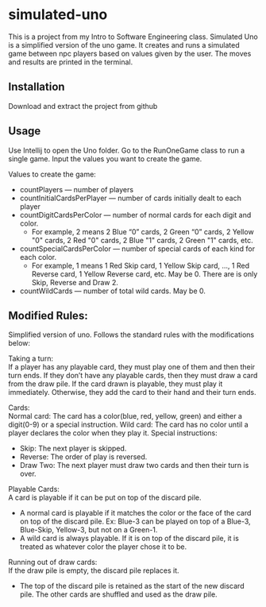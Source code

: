 # simulated-uno

This is a project from my Intro to Software Engineering class.
Simulated Uno is a simplified version of the uno game. It creates and runs a 
simulated game between npc players based on values given by the user. The
moves and results are printed in the terminal.

## Installation

Download and extract the project from github

## Usage

Use Intellij to open the Uno folder. Go to the RunOneGame class to run a single game.
Input the values you want to create the game.

Values to create the game:
* countPlayers — number of players
* countInitialCardsPerPlayer — number of cards initially dealt to each player
* countDigitCardsPerColor — number of normal cards for each digit and color.
  * For example, 2 means 2 Blue “0” cards, 2 Green “0” cards, 2 Yellow "0" cards, 2 Red "0" cards,
    2 Blue "1" cards, 2 Green "1" cards, etc.
* countSpecialCardsPerColor — number of special cards of each kind for each color.
   * For example, 1 means 1 Red Skip card, 1 Yellow Skip card, ..., 1 Red Reverse card, 1 Yellow Reverse card, etc.
     May be 0. There are is only Skip, Reverse and Draw 2.
* countWildCards — number of total wild cards. May be 0.

## Modified Rules:
Simplified version of uno. Follows the standard rules with the modifications below:<br />

Taking a turn:<br />
If a player has any playable card, they must play one of them and then their turn ends. 
If they don’t have any playable cards, then they must draw a card from the draw pile. 
If the card drawn is playable, they must play it immediately. 
Otherwise, they add the card to their hand and their turn ends.<br />

Cards:<br />
Normal card: The card has a color(blue, red, yellow, green) and either a digit(0-9) or a special instruction.
Wild card: The card has  no color until a player declares the color when they play it.
Special instructions:
* Skip: The next player is skipped.
* Reverse: The order of play is reversed.
* Draw Two: The next player must draw two cards and then their turn is over.<br />

Playable Cards:<br />
A card is playable if it can be put on top of the discard pile.
* A normal card is playable if it matches the color or the face of the card on top of the discard pile.
  Ex: Blue-3 can be played on top of a Blue-3, Blue-Skip, Yellow-3, but not on a Green-1.
* A wild card is always playable. If it is on top of the discard pile, it is treated as whatever color the player chose it to be.<br />

Running out of draw cards:<br />
If the draw pile is empty, the discard pile replaces it.
* The top of the discard pile is retained as the start of the new discard pile. The other cards are shuffled and used as the draw pile.
